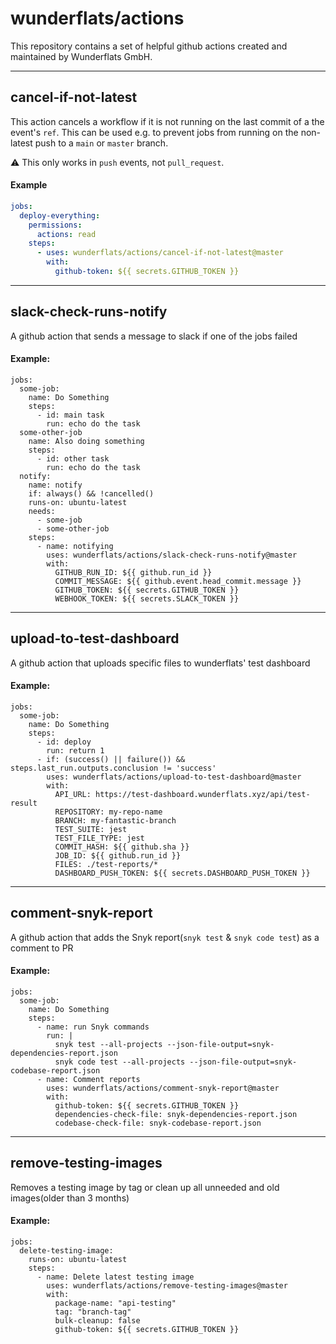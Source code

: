 # wunderflats/actions

This repository contains a set of helpful github actions created and maintained by Wunderflats GmbH.

---

## cancel-if-not-latest

This action cancels a workflow if it is not running on the last commit of a the event's `ref`. This can be used e.g. to prevent jobs from running on the non-latest push to a `main` or `master` branch.

:warning: This only works in `push` events, not `pull_request`.

#### Example

```yaml
jobs:
  deploy-everything:
    permissions:
      actions: read
    steps:
      - uses: wunderflats/actions/cancel-if-not-latest@master
        with:
          github-token: ${{ secrets.GITHUB_TOKEN }}
```

---

## slack-check-runs-notify

A github action that sends a message to slack if one of the jobs failed

#### Example:

```
jobs:
  some-job:
    name: Do Something
    steps:
      - id: main task
        run: echo do the task
  some-other-job
    name: Also doing something
    steps:
      - id: other task
        run: echo do the task
  notify:
    name: notify
    if: always() && !cancelled()
    runs-on: ubuntu-latest
    needs:
      - some-job
      - some-other-job
    steps:
      - name: notifying
        uses: wunderflats/actions/slack-check-runs-notify@master
        with:
          GITHUB_RUN_ID: ${{ github.run_id }}
          COMMIT_MESSAGE: ${{ github.event.head_commit.message }}
          GITHUB_TOKEN: ${{ secrets.GITHUB_TOKEN }}
          WEBHOOK_TOKEN: ${{ secrets.SLACK_TOKEN }}
```

---

## upload-to-test-dashboard

A github action that uploads specific files to wunderflats' test dashboard

#### Example:

```
jobs:
  some-job:
    name: Do Something
    steps:
      - id: deploy
        run: return 1
      - if: (success() || failure()) && steps.last_run.outputs.conclusion != 'success'
        uses: wunderflats/actions/upload-to-test-dashboard@master
        with:
          API_URL: https://test-dashboard.wunderflats.xyz/api/test-result
          REPOSITORY: my-repo-name
          BRANCH: my-fantastic-branch
          TEST_SUITE: jest
          TEST_FILE_TYPE: jest
          COMMIT_HASH: ${{ github.sha }}
          JOB_ID: ${{ github.run_id }}
          FILES: ./test-reports/*
          DASHBOARD_PUSH_TOKEN: ${{ secrets.DASHBOARD_PUSH_TOKEN }}
```

---

## comment-snyk-report

A github action that adds the Snyk report(`snyk test` & `snyk code test`) as a comment to PR

#### Example:

```
jobs:
  some-job:
    name: Do Something
    steps:
      - name: run Snyk commands
        run: |
          snyk test --all-projects --json-file-output=snyk-dependencies-report.json
          snyk code test --all-projects --json-file-output=snyk-codebase-report.json
      - name: Comment reports
        uses: wunderflats/actions/comment-snyk-report@master
        with:
          github-token: ${{ secrets.GITHUB_TOKEN }}
          dependencies-check-file: snyk-dependencies-report.json
          codebase-check-file: snyk-codebase-report.json
```

---

## remove-testing-images

Removes a testing image by tag or clean up all unneeded and old images(older than 3 months)

#### Example:

```
jobs:
  delete-testing-image:
    runs-on: ubuntu-latest
    steps:
      - name: Delete latest testing image
        uses: wunderflats/actions/remove-testing-images@master
        with:
          package-name: "api-testing"
          tag: "branch-tag"
          bulk-cleanup: false
          github-token: ${{ secrets.GITHUB_TOKEN }}
```
